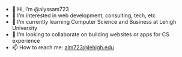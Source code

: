 - 👋 Hi, I’m @alyssam723
- 👀 I’m interested in web development, consulting, tech, etc
- 🌱 I’m currently learning Computer Science and Business at Lehigh University
- 💞️ I’m looking to collaborate on building websites or apps for CS experience 
- 📫 How to reach me: alm723@lehigh.edu

<!---
alyssam723/alyssam723 is a ✨ special ✨ repository because its `README.md` (this file) appears on your GitHub profile.
You can click the Preview link to take a look at your changes.
--->
